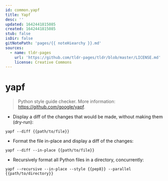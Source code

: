 ```yaml
---
id: common.yapf
title: Yapf
desc: ''
updated: 1642441815085
created: 1642441815085
stub: false
isDir: false
gitNotePath: 'pages/{{ noteHiearchy }}.md'
sources:
  - name: tldr-pages
    url: 'https://github.com/tldr-pages/tldr/blob/master/LICENSE.md'
    license: Creative Commons
---
```

# yapf

> Python style guide checker.
> More information: <https://github.com/google/yapf>.

- Display a diff of the changes that would be made, without making them (dry-run):

`yapf --diff {{path/to/file}}`

- Format the file in-place and display a diff of the changes:

`yapf --diff --in-place {{path/to/file}}`

- Recursively format all Python files in a directory, concurrently:

`yapf --recursive --in-place --style {{pep8}} --parallel {{path/to/directory}}`


